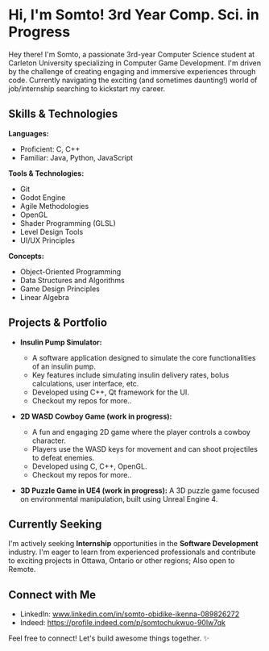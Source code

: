 # Hi, I'm Somto! 3rd Year Comp. Sci. in Progress

Hey there! I'm Somto, a passionate 3rd-year Computer Science student at Carleton University specializing in Computer Game Development. I'm driven by the challenge of creating engaging and immersive experiences through code. Currently navigating the exciting (and sometimes daunting!) world of job/internship searching to kickstart my career.

## Skills & Technologies

**Languages:**
* Proficient: C, C++
* Familiar: Java, Python, JavaScript

**Tools & Technologies:**
* Git
* Godot Engine
* Agile Methodologies
* OpenGL
* Shader Programming (GLSL)
* Level Design Tools
* UI/UX Principles

**Concepts:**
* Object-Oriented Programming
* Data Structures and Algorithms
* Game Design Principles
* Linear Algebra

## Projects & Portfolio

* **Insulin Pump Simulator:**
    * A software application designed to simulate the core functionalities of an insulin pump.
    * Key features include simulating insulin delivery rates, bolus calculations, user interface, etc.
    * Developed using C++, Qt framework for the UI.
    * Checkout my repos for more..

* **2D WASD Cowboy Game (work in progress):**
    * A fun and engaging 2D game where the player controls a cowboy character.
    * Players use the WASD keys for movement and can shoot projectiles to defeat enemies.
    * Developed using C, C++, OpenGL.
    * Checkout my repos for more..

* **3D Puzzle Game in UE4 (work in progress):** A 3D puzzle game focused on environmental manipulation, built using Unreal Engine 4.

## Currently Seeking

I'm actively seeking **Internship** opportunities in the **Software Development** industry. I'm eager to learn from experienced professionals and contribute to exciting projects in Ottawa, Ontario or other regions; Also open to Remote.

## Connect with Me

* LinkedIn: www.linkedin.com/in/somto-obidike-ikenna-089826272
* Indeed: https://profile.indeed.com/p/somtochukwuo-90lw7qk

Feel free to connect! Let's build awesome things together. ✨
